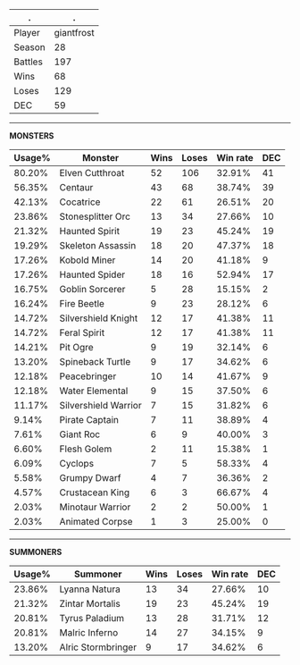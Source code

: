 .|.
|-|-
Player|giantfrost
Season|28
Battles|197
Wins|68
Loses|129
DEC|59

---
**MONSTERS**

Usage%|Monster|Wins|Loses|Win rate|DEC|
-|-|-|-|-|-|
80.20%|Elven Cutthroat|52|106|32.91%|41|
56.35%|Centaur|43|68|38.74%|39|
42.13%|Cocatrice|22|61|26.51%|20|
23.86%|Stonesplitter Orc|13|34|27.66%|10|
21.32%|Haunted Spirit|19|23|45.24%|19|
19.29%|Skeleton Assassin|18|20|47.37%|18|
17.26%|Kobold Miner|14|20|41.18%|9|
17.26%|Haunted Spider|18|16|52.94%|17|
16.75%|Goblin Sorcerer|5|28|15.15%|2|
16.24%|Fire Beetle|9|23|28.12%|6|
14.72%|Silvershield Knight|12|17|41.38%|11|
14.72%|Feral Spirit|12|17|41.38%|11|
14.21%|Pit Ogre|9|19|32.14%|6|
13.20%|Spineback Turtle|9|17|34.62%|6|
12.18%|Peacebringer|10|14|41.67%|9|
12.18%|Water Elemental|9|15|37.50%|6|
11.17%|Silvershield Warrior|7|15|31.82%|6|
9.14%|Pirate Captain|7|11|38.89%|4|
7.61%|Giant Roc|6|9|40.00%|3|
6.60%|Flesh Golem|2|11|15.38%|1|
6.09%|Cyclops|7|5|58.33%|4|
5.58%|Grumpy Dwarf|4|7|36.36%|2|
4.57%|Crustacean King|6|3|66.67%|4|
2.03%|Minotaur Warrior|2|2|50.00%|1|
2.03%|Animated Corpse|1|3|25.00%|0|

---
**SUMMONERS**

Usage%|Summoner|Wins|Loses|Win rate|DEC|
-|-|-|-|-|-|
23.86%|Lyanna Natura|13|34|27.66%|10|
21.32%|Zintar Mortalis|19|23|45.24%|19|
20.81%|Tyrus Paladium|13|28|31.71%|12|
20.81%|Malric Inferno|14|27|34.15%|9|
13.20%|Alric Stormbringer|9|17|34.62%|6|
